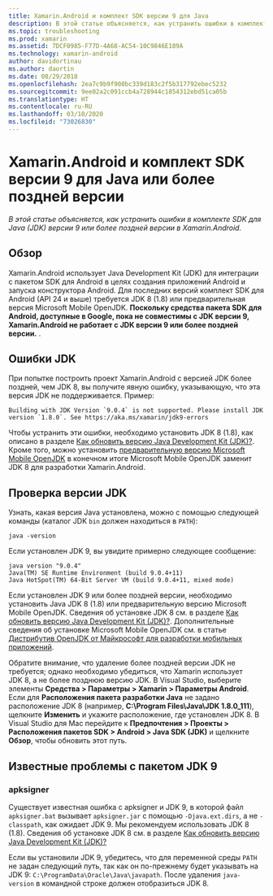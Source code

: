```yaml
---
title: Xamarin.Android и комплект SDK версии 9 для Java
description: В этой статье объясняется, как устранить ошибки в комплекте SDK для Java (JDK) версии 9 или более поздней версии в Xamarin.Android.
ms.topic: troubleshooting
ms.prod: xamarin
ms.assetid: 7DCF0985-F77D-4A68-AC54-10C9846E189A
ms.technology: xamarin-android
author: davidortinau
ms.author: daortin
ms.date: 08/29/2018
ms.openlocfilehash: 2ea7c9b9f900bc339d183c2f5b317792ebec5232
ms.sourcegitcommit: 9ee02a2c091ccb4a728944c1854312ebd51ca05b
ms.translationtype: HT
ms.contentlocale: ru-RU
ms.lasthandoff: 03/10/2020
ms.locfileid: "73026830"
---
```

# <a name="xamarinandroid-and-java-development-kit-9-or-later"></a>Xamarin.Android и комплект SDK версии 9 для Java или более поздней версии

_В этой статье объясняется, как устранить ошибки в комплекте SDK для Java (JDK) версии 9 или более поздней версии в Xamarin.Android._

## <a name="overview"></a>Обзор

Xamarin.Android использует Java Development Kit (JDK) для интеграции с пакетом SDK для Android в целях создания приложений Android и запуска конструктора Android. Для последних версий комплект SDK для Android (API 24 и выше) требуется JDK 8 (1.8) или предварительная версия Microsoft Mobile OpenJDK. **Поскольку средства пакета SDK для Android, доступные в Google, пока не совместимы с JDK версии 9, Xamarin.Android не работает с JDK версии 9 или более поздней версии.** .

## <a name="jdk-errors"></a>Ошибки JDK

При попытке построить проект Xamarin.Android с версией JDK более поздней, чем JDK 8, вы получите явную ошибку, указывающую, что эта версия JDK не поддерживается. Пример:

```shell
Building with JDK Version `9.0.4` is not supported. Please install JDK version `1.8.0`. See https://aka.ms/xamarin/jdk9-errors
```

Чтобы устранить эти ошибки, необходимо установить JDK 8 (1.8), как описано в разделе [Как обновить версию Java Development Kit (JDK)?](~/android/troubleshooting/questions/update-jdk.md).
Кроме того, можно установить [предварительную версию Microsoft Mobile OpenJDK](~/android/get-started/installation/openjdk.md) в конечном итоге Microsoft Mobile OpenJDK заменит JDK 8 для разработки Xamarin.Android.

## <a name="checking-the-jdk-version"></a>Проверка версии JDK

Узнать, какая версия Java установлена, можно с помощью следующей команды (каталог JDK `bin` должен находиться в `PATH`):

```shell
java -version
```

Если установлен JDK 9, вы увидите примерно следующее сообщение:

```shell
java version "9.0.4"
Java(TM) SE Runtime Environment (build 9.0.4+11)
Java HotSpot(TM) 64-Bit Server VM (build 9.0.4+11, mixed mode)
```

Если установлен JDK 9 или более поздней версии, необходимо установить Java JDK 8 (1.8) или предварительную версию Microsoft Mobile OpenJDK. Сведения об установке JDK 8 см. в разделе [Как обновить версию Java Development Kit (JDK)?](~/android/troubleshooting/questions/update-jdk.md). Дополнительные сведения об установке Microsoft Mobile OpenJDK см. в статье [Дистрибутив OpenJDK от Майкрософт для разработки мобильных приложений](~/android/get-started/installation/openjdk.md).

Обратите внимание, что удаление более поздней версии JDK не требуется; однако необходимо убедиться, что Xamarin использует JDK 8, а не более позднюю версию JDK. В Visual Studio, выберите элементы **Средства > Параметры > Xamarin > Параметры Android**. Если для **Расположения пакета разработки Java** не задано расположение JDK 8 (например, **C:\\Program Files\\Java\\JDK 1.8.0_111**), щелкните **Изменить** и укажите расположение, где установлен JDK 8. В Visual Studio для Mac перейдите к **Предпочтения > Проекты > Расположения пакетов SDK > Android > Java SDK (JDK)** и щелкните **Обзор**, чтобы обновить этот путь.

## <a name="known-issues-with-jdk-9"></a>Известные проблемы с пакетом JDK 9

### <a name="apksigner"></a>apksigner

Существует известная ошибка с apksigner и JDK 9, в которой файл `apksigner.bat` вызывает `apksigner.jar` с помощью `-Djava.ext.dirs`, а не `-classpath`, как ожидает JDK 9. Мы рекомендуем использовать JDK 8 (1.8). Сведения об установке JDK 8 см. в разделе [Как обновить версию Java Development Kit (JDK)?](~/android/troubleshooting/questions/update-jdk.md)

Если вы установили JDK 9, убедитесь, что для переменной среды `PATH` не задан следующий путь, так как он по-прежнему будет указывать на JDK 9: `C:\ProgramData\Oracle\Java\javapath`. После удаления `java-version` в командной строке должен отобразиться JDK 8.
